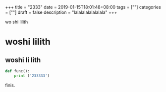 +++
title = "2333"
date = 2019-01-15T18:01:48+08:00
tags = [""]
categories = [""]
draft = false
description = "lalalalalalalalala"
+++

wo shi lilith 
# woshi lilith 
## woshi li lith 
```py
def func():
    print ('233333')

```
finis.